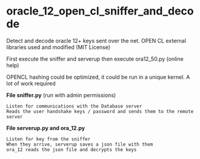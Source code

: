 # oracle_12_open_cl_sniffer_and_decode

Detect and decode oracle 12+ keys sent over the net. OPEN CL external libraries used and modified (MIT License)

First execute the sniffer and serverup
then execute ora12_50.py (online help)

OPENCL hashing  could be optimized, it could be run in a unique kernel. A lot of work required

**File sniffer.py** 
(run with admin permissions)

    Listen for communications with the Database server
    Reads the user handshake keys / password and sends them to the remote server

**File serverup.py and  ora_12.py**

    Listen for key from the sniffer
    When they arrive, serverup saves a json file with them
    ora_12 reads the json file and decrypts the keys

